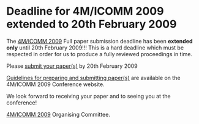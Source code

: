# Deadline for 4M/ICOMM 2009 extended to 20th February 2009

The [4M/ICOMM 2009](/4m-association/conference/2009) Full paper submission deadline has been **extended only** until 20th February 2009!!! This is a hard deadline which must be respected in order for us to produce a fully reviewed proceedings in time.
<!--break-->
Please [submit your paper(s)](http://conference.4m-association.org/author/submit.php) by 20th February 2009 

[Guidelines for preparing and submitting paper(s)](/4m-association/conference/2009/Submission_Guidelines/Author_Guidelines) are available on the 4M/ICOMM 2009 Conference
website. 

We look forward to receiving your paper and to seeing you at the conference!

[4M/ICOMM 2009](/4m-association/conference/2009) Organising Committee.